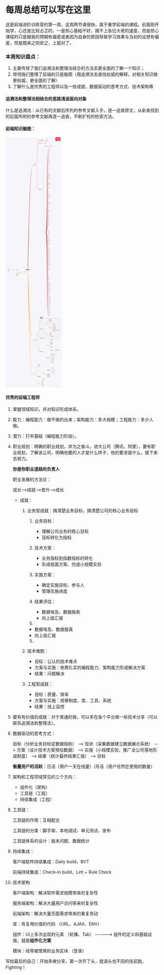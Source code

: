 # 每周总结可以写在这里

​		这是前端进阶训练营的第一周，这周两节课很快，属于重学前端的课程。前面刚开始学，心还是比较忐忑的，一是担心基础不好，跟不上各位大佬的速度，而是担心课程的只是跟我的预期有偏差或者因为自身的原因导致学习效果与当初的设想有偏差，但是既来之则安之，上就对了。

###  本周知识盘点：

1. 主要传授了我们追溯法和整理法结合的方法去更全面的了解一个知识；
2. 带领我们整理了前端的只是脑图（用追溯法去查找权威的解释，对相关知识做更权威，更全面的了解）
3. 了解什么是优秀的工程师以及一些成就、数据驱动的思考方式、技术架构等



####  追溯法和整理法相结合的思路浅谈面向对象

​		什么是追溯法：从已有的文献后所列的参考文献入手，逐一追查原文，从新查找到的后面所附的参考文献再逐一追查，不断扩检的检索方法。

####  前端知识脑图：

<img src=".\前端技术脑图.png" alt="前端技术脑图" style="zoom:80%;" />

####  优秀的前端工程师

1. 掌握领域知识，并对知识形成体系。

2. 能力：编程能力：做不做的出来；架构能力：多大规模；工程能力：多少人做。

3. 潜力：打牢基础（编程能力阶段）。

4. 职业规划：明确的职业规划，并为之奋斗。进大公司（腾讯，阿里），要有职业规划，了解该公司，明确他要的人才是什么样子，他的要求是什么，接下来去努力。

   **你是你职业道路的负责人**

   职业发展的方法论：

   成长-->成就-->晋升-->成长

   - 成就：

     1. 业务型成就：搞清楚业务目标，搞清楚公司的核心业务目标

        1. 业务目标：

           - 理解公司业务的核心目标
           - 目标转化为指标

        2. 技术方案：

           - 业务指标到指数指标的转化
           - 形成纸面方案、完成小规模实验

        3. 实施方案：

           - 确定实施目标、参与人
           - 管理实施进度

        4. 结果评估：

           - 数据埃及、数据报表
           - 向上级汇报

        5. 

           - 数据埃及、数据报表
           - 向上级汇报

           5.

     2. 技术难题：

        - 目标：公认的技术难点
        - 方案与实施：依靠扎实的编程能力、架构能力形成解决方案
        - 结果：问题解决

     3. 工程型成就：

        - 目标：质量、效率
        - 方案与实施：规章制度、库、工具、系统
        - 结果：线上监控

5. 要有有价值的成就：对于普通的我，可以多在各个平台做一些技术分享（可以联系追溯法和整理法）。

6. 数据驱动的思考方式：

   目标（分析业务目标定数据指标） --> 现状（采集数据建立数据展示系统） --> 方案（设计技术方案预估数据） --> 实施（小规模实验，推广全公司落地形成制度） -->  结果（统计最终结果汇报） --> 目标

   **衡量用户的活跃**：日活（用户一天在线量）/月活（用户任然在使用的数量）

7. 架构和工程领域常见的三个方向：

   - 组件化（架构）
   - 工具链（工程）
   - 持续集成（工程）

8. 工具链：

   工具链的作用：互相配合

   工具链的分类：脚手架、本地调试、单元测试、发布

   工具链体系的设计：版本问题、数据统计

9. 持续集成：  

   客户端软件持续集成：Daily build、BVT

   前端持续集成：Check-in build、Lint + Rule Check

10. 技术架构

    客户端架构：解决软件需求规模带来的复杂性

    服务端架构：解决大量用户访问带来的复杂性
    
    前端架构：解决大量页面需求带来的重复劳动
    
    库：有复用价值的代码     （URL、AJAX、ENV）
    
    组件：UI上多次出现的元素   （轮播、Tab）   ------>    组件的定义和基础设施，就是**组件化方案**
    
    模块：经常被使用的业务区块  （登录）



写给最后的自己：开始多做分享，第一次开了头，就请头也不回的往前跑。Fighting！